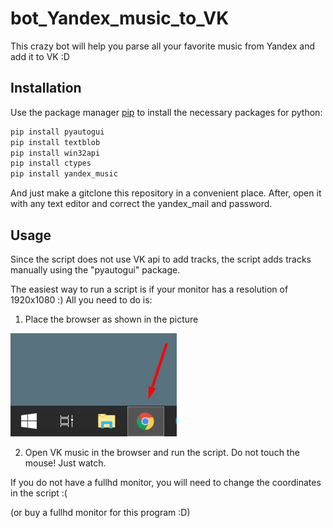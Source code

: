 # bot_Yandex_music_to_VK

This crazy bot will help you parse all your favorite music from Yandex and add it to VK :D

## Installation

Use the package manager [pip](https://pip.pypa.io/en/stable/) to install the necessary packages for python:

```bash
pip install pyautogui
pip install textblob
pip install win32api
pip install ctypes
pip install yandex_music
```

And just make a gitclone this repository in a convenient place. After, open it with any text editor and correct the yandex_mail and password.

## Usage

Since the script does not use VK api to add tracks, the script adds tracks manually using the "pyautogui" package.

The easiest way to run a script is if your monitor has a resolution of 1920x1080 :)
All you need to do is:

1. Place the browser as shown in the picture

![Screenshot](images/for_readme.png)

2. Open VK music in the browser and run the script. Do not touch the mouse! Just watch.

If you do not have a fullhd monitor, you will need to change the coordinates in the script :(

(or buy a fullhd monitor for this program :D)